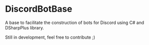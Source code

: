 # DiscordBotBase
A base to facilitate the construction of bots for Discord using C# and DSharpPlus library.

Still in development, feel free to contribute ;)